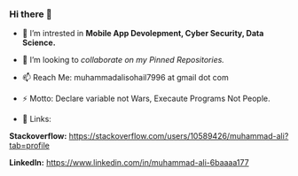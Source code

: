 ### Hi there 👋

- 🔭 I’m intrested in **Mobile App Devolepment, Cyber Security, Data Science.**

- 👯 I’m looking to *collaborate on my Pinned Repositories.*

- 📫 Reach Me: muhammadalisohail7996 at gmail dot com


- ⚡ Motto: Declare variable not Wars, Execaute Programs Not People.

- 🙂 Links:

**Stackoverflow:** https://stackoverflow.com/users/10589426/muhammad-ali?tab=profile

**LinkedIn:** https://www.linkedin.com/in/muhammad-ali-6baaaa177 
